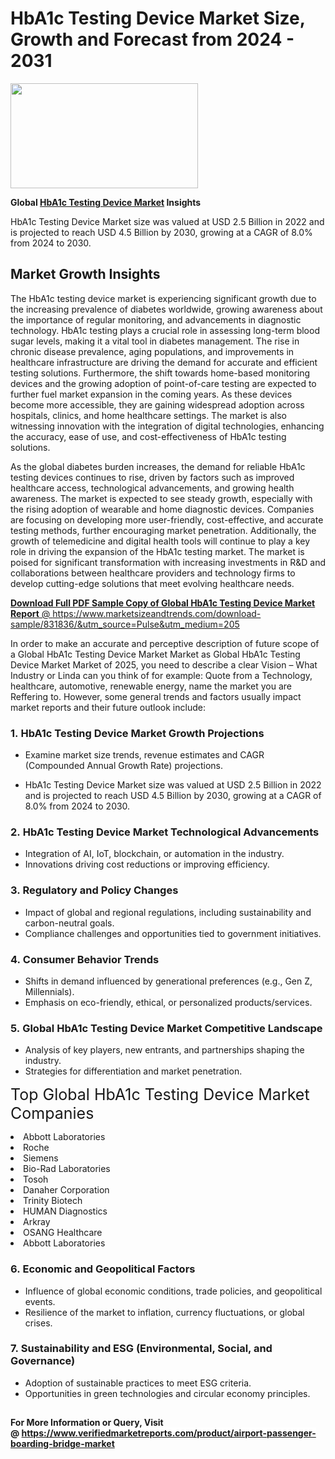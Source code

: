 <H1>HbA1c Testing Device Market Size, Growth and Forecast from 2024 - 2031</H1><img class="aligncenter size-medium wp-image-584254" src="https://thirdeyenews.in/wp-content/uploads/2024/09/Global-Market-Research-300x168.jpeg" alt="" width="300" height="168" /><p><strong>Global&nbsp;<a href="https://www.marketsizeandtrends.com/download-sample/831836/&amp;utm_source=Pulse&amp;utm_medium=205">HbA1c Testing Device Market</a> Insights</strong></p><p>HbA1c Testing Device Market size was valued at USD 2.5 Billion in 2022 and is projected to reach USD 4.5 Billion by 2030, growing at a CAGR of 8.0% from 2024 to 2030.</p><p><h2>Market Growth Insights</h2> <p>The HbA1c testing device market is experiencing significant growth due to the increasing prevalence of diabetes worldwide, growing awareness about the importance of regular monitoring, and advancements in diagnostic technology. HbA1c testing plays a crucial role in assessing long-term blood sugar levels, making it a vital tool in diabetes management. The rise in chronic disease prevalence, aging populations, and improvements in healthcare infrastructure are driving the demand for accurate and efficient testing solutions. Furthermore, the shift towards home-based monitoring devices and the growing adoption of point-of-care testing are expected to further fuel market expansion in the coming years. As these devices become more accessible, they are gaining widespread adoption across hospitals, clinics, and home healthcare settings. The market is also witnessing innovation with the integration of digital technologies, enhancing the accuracy, ease of use, and cost-effectiveness of HbA1c testing solutions.</p> <p><a href="#"></a></p> <p>As the global diabetes burden increases, the demand for reliable HbA1c testing devices continues to rise, driven by factors such as improved healthcare access, technological advancements, and growing health awareness. The market is expected to see steady growth, especially with the rising adoption of wearable and home diagnostic devices. Companies are focusing on developing more user-friendly, cost-effective, and accurate testing methods, further encouraging market penetration. Additionally, the growth of telemedicine and digital health tools will continue to play a key role in driving the expansion of the HbA1c testing market. The market is poised for significant transformation with increasing investments in R&D and collaborations between healthcare providers and technology firms to develop cutting-edge solutions that meet evolving healthcare needs.</p> <p><a href="#"></p><p><span class=""><strong>Download Full PDF Sample Copy of Global HbA1c Testing Device Market Report</strong> @ <a href="https://www.marketsizeandtrends.com/download-sample/831836/&amp;utm_source=Pulse&amp;utm_medium=205" target="_blank">https://www.marketsizeandtrends.com/download-sample/831836/&amp;utm_source=Pulse&amp;utm_medium=205</a></span></p><p>In order to make an accurate and perceptive description of future scope of a Global&nbsp;HbA1c Testing Device Market Market as Global&nbsp;HbA1c Testing Device Market Market of 2025, you need to describe a clear Vision &ndash; What Industry or Linda can you think of for example: Quote from a Technology, healthcare, automotive, renewable energy, name the market you are Reffering to. However, some general trends and factors usually impact market reports and their future outlook include:</p><h3>1.&nbsp;<strong>HbA1c Testing Device Market Growth Projections</strong></h3><ul><li>Examine market size trends, revenue estimates and CAGR (Compounded Annual Growth Rate) projections.</li><li><p>HbA1c Testing Device Market size was valued at USD 2.5 Billion in 2022 and is projected to reach USD 4.5 Billion by 2030, growing at a CAGR of 8.0% from 2024 to 2030.</p></li></ul><h3>2.&nbsp;<strong>HbA1c Testing Device Market Technological Advancements</strong></h3><ul><li>Integration of AI, IoT, blockchain, or automation in the industry.</li><li>Innovations driving cost reductions or improving efficiency.</li></ul><h3>3.&nbsp;<strong>Regulatory and Policy Changes</strong></h3><ul><li>Impact of global and regional regulations, including sustainability and carbon-neutral goals.</li><li>Compliance challenges and opportunities tied to government initiatives.</li></ul><h3>4.&nbsp;<strong>Consumer Behavior Trends</strong></h3><ul><li>Shifts in demand influenced by generational preferences (e.g., Gen Z, Millennials).</li><li>Emphasis on eco-friendly, ethical, or personalized products/services.</li></ul><h3>5.&nbsp;<strong>Global HbA1c Testing Device Market Competitive Landscape</strong></h3><ul><li>Analysis of key players, new entrants, and partnerships shaping the industry.</li><li>Strategies for differentiation and market penetration.</li></ul><p data-pm-slice="1 1 []"><span style="color: inherit; font-family: inherit; font-size: 25px;">Top Global HbA1c Testing Device Market Companies</span></p><div class="" data-test-id=""><p><li>Abbott Laboratories</li><li> Roche</li><li> Siemens</li><li> Bio-Rad Laboratories</li><li> Tosoh</li><li> Danaher Corporation</li><li> Trinity Biotech</li><li> HUMAN Diagnostics</li><li> Arkray</li><li> OSANG Healthcare</li><li> Abbott Laboratories</li></p></div><h3>6.&nbsp;<strong>Economic and Geopolitical Factors</strong></h3><ul><li>Influence of global economic conditions, trade policies, and geopolitical events.</li><li>Resilience of the market to inflation, currency fluctuations, or global crises.</li></ul><h3>7.&nbsp;<strong>Sustainability and ESG (Environmental, Social, and Governance)</strong></h3><ul><li>Adoption of sustainable practices to meet ESG criteria.</li><li>Opportunities in green technologies and circular economy principles.</li></ul><h2><strong style="font-size: 14px;">For More Information or Query, Visit @&nbsp;</strong><a style="background-color: #ffffff; font-size: 14px;" href="https://www.marketsizeandtrends.com/report/hba1c-testing-device-market/" target="_blank">https://www.verifiedmarketreports.com/product/airport-passenger-boarding-bridge-market</a></h2>
